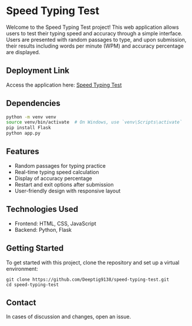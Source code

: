 # Speed Typing Test

Welcome to the Speed Typing Test project! This web application allows users to test their typing speed and accuracy through a simple interface. Users are presented with random passages to type, and upon submission, their results including words per minute (WPM) and accuracy percentage are displayed.

## Deployment Link
Access the application here: [Speed Typing Test](https://speed-typing-test-kappa.vercel.app/)

## Dependencies
```bash
python -m venv venv
source venv/bin/activate  # On Windows, use `venv\Scripts\activate`
pip install Flask
python app.py
```
## Features
- Random passages for typing practice
- Real-time typing speed calculation
- Display of accuracy percentage
- Restart and exit options after submission
- User-friendly design with responsive layout

## Technologies Used
- Frontend: HTML, CSS, JavaScript
- Backend: Python, Flask

## Getting Started
To get started with this project, clone the repository and set up a virtual environment:
```
git clone https://github.com/Deeptig9138/speed-typing-test.git
cd speed-typing-test
```

## Contact
In cases of discussion and changes, open an issue.
